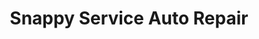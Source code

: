 ---
title: "Snappy Service Auto Repair"
url: /talent/snappy-service-auto-repair/
shop: Autowerkstatt
---